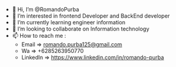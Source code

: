 - 👋 Hi, I’m @RomandoPurba
- 👀 I’m interested in frontend Developer and BackEnd developer
- 🌱 I’m currently learning engineer information
- 💞️ I’m looking to collaborate on Information technology
- 📫 How to reach me :
     - Email => romando.purba125@gmail.com
     - Wa => +6285263950770
     - LinkedIn => https://www.linkedin.com/in/romando-purba

<!---
RomandoPurba/RomandoPurba is a ✨ special ✨ repository because its `README.md` (this file) appears on your GitHub profile.
You can click the Preview link to take a look at your changes.
--->

